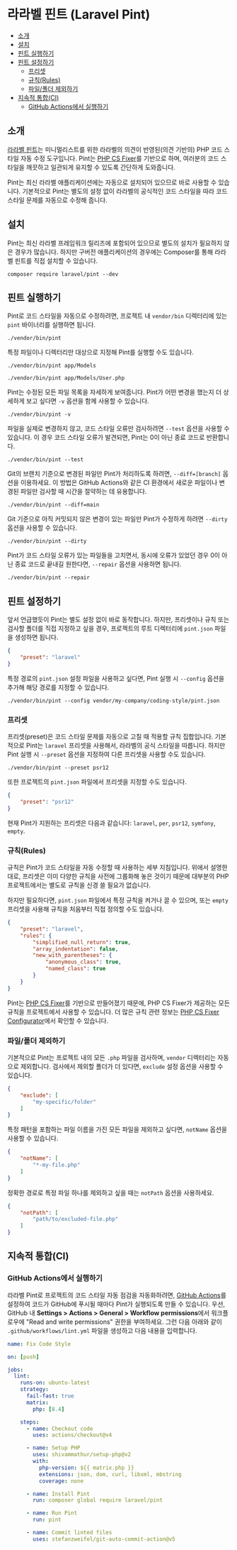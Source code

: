 # 라라벨 핀트 (Laravel Pint)

- [소개](#introduction)
- [설치](#installation)
- [핀트 실행하기](#running-pint)
- [핀트 설정하기](#configuring-pint)
    - [프리셋](#presets)
    - [규칙(Rules)](#rules)
    - [파일/폴더 제외하기](#excluding-files-or-folders)
- [지속적 통합(CI)](#continuous-integration)
    - [GitHub Actions에서 실행하기](#running-tests-on-github-actions)

<a name="introduction"></a>
## 소개

[라라벨 핀트](https://github.com/laravel/pint)는 미니멀리스트를 위한 라라벨의 의견이 반영된(의견 기반의) PHP 코드 스타일 자동 수정 도구입니다. Pint는 [PHP CS Fixer](https://github.com/FriendsOfPHP/PHP-CS-Fixer)를 기반으로 하며, 여러분의 코드 스타일을 깨끗하고 일관되게 유지할 수 있도록 간단하게 도와줍니다.

Pint는 최신 라라벨 애플리케이션에는 자동으로 설치되어 있으므로 바로 사용할 수 있습니다. 기본적으로 Pint는 별도의 설정 없이 라라벨의 공식적인 코드 스타일을 따라 코드 스타일 문제를 자동으로 수정해 줍니다.

<a name="installation"></a>
## 설치

Pint는 최신 라라벨 프레임워크 릴리즈에 포함되어 있으므로 별도의 설치가 필요하지 않은 경우가 많습니다. 하지만 구버전 애플리케이션의 경우에는 Composer를 통해 라라벨 핀트를 직접 설치할 수 있습니다.

```shell
composer require laravel/pint --dev
```

<a name="running-pint"></a>
## 핀트 실행하기

Pint로 코드 스타일을 자동으로 수정하려면, 프로젝트 내 `vendor/bin` 디렉터리에 있는 `pint` 바이너리를 실행하면 됩니다.

```shell
./vendor/bin/pint
```

특정 파일이나 디렉터리만 대상으로 지정해 Pint를 실행할 수도 있습니다.

```shell
./vendor/bin/pint app/Models

./vendor/bin/pint app/Models/User.php
```

Pint는 수정된 모든 파일 목록을 자세하게 보여줍니다. Pint가 어떤 변경을 했는지 더 상세하게 보고 싶다면 `-v` 옵션을 함께 사용할 수 있습니다.

```shell
./vendor/bin/pint -v
```

파일을 실제로 변경하지 않고, 코드 스타일 오류만 검사하려면 `--test` 옵션을 사용할 수 있습니다. 이 경우 코드 스타일 오류가 발견되면, Pint는 0이 아닌 종료 코드로 반환합니다.

```shell
./vendor/bin/pint --test
```

Git의 브랜치 기준으로 변경된 파일만 Pint가 처리하도록 하려면, `--diff=[branch]` 옵션을 이용하세요. 이 방법은 GitHub Actions와 같은 CI 환경에서 새로운 파일이나 변경된 파일만 검사할 때 시간을 절약하는 데 유용합니다.

```shell
./vendor/bin/pint --diff=main
```

Git 기준으로 아직 커밋되지 않은 변경이 있는 파일만 Pint가 수정하게 하려면 `--dirty` 옵션을 사용할 수 있습니다.

```shell
./vendor/bin/pint --dirty
```

Pint가 코드 스타일 오류가 있는 파일들을 고치면서, 동시에 오류가 있었던 경우 0이 아닌 종료 코드로 끝내길 원한다면, `--repair` 옵션을 사용하면 됩니다.

```shell
./vendor/bin/pint --repair
```

<a name="configuring-pint"></a>
## 핀트 설정하기

앞서 언급했듯이 Pint는 별도 설정 없이 바로 동작합니다. 하지만, 프리셋이나 규칙 또는 검사할 폴더를 직접 지정하고 싶을 경우, 프로젝트의 루트 디렉터리에 `pint.json` 파일을 생성하면 됩니다.

```json
{
    "preset": "laravel"
}
```

특정 경로의 `pint.json` 설정 파일을 사용하고 싶다면, Pint 실행 시 `--config` 옵션을 추가해 해당 경로를 지정할 수 있습니다.

```shell
./vendor/bin/pint --config vendor/my-company/coding-style/pint.json
```

<a name="presets"></a>
### 프리셋

프리셋(preset)은 코드 스타일 문제를 자동으로 고칠 때 적용할 규칙 집합입니다. 기본적으로 Pint는 `laravel` 프리셋을 사용해서, 라라벨의 공식 스타일을 따릅니다. 하지만 Pint 실행 시 `--preset` 옵션을 지정하여 다른 프리셋을 사용할 수도 있습니다.

```shell
./vendor/bin/pint --preset psr12
```

또한 프로젝트의 `pint.json` 파일에서 프리셋을 지정할 수도 있습니다.

```json
{
    "preset": "psr12"
}
```

현재 Pint가 지원하는 프리셋은 다음과 같습니다: `laravel`, `per`, `psr12`, `symfony`, `empty`.

<a name="rules"></a>
### 규칙(Rules)

규칙은 Pint가 코드 스타일을 자동 수정할 때 사용하는 세부 지침입니다. 위에서 설명한 대로, 프리셋은 이미 다양한 규칙을 사전에 그룹화해 놓은 것이기 때문에 대부분의 PHP 프로젝트에서는 별도로 규칙을 신경 쓸 필요가 없습니다.

하지만 필요하다면, `pint.json` 파일에서 특정 규칙을 켜거나 끌 수 있으며, 또는 `empty` 프리셋을 사용해 규칙을 처음부터 직접 정의할 수도 있습니다.

```json
{
    "preset": "laravel",
    "rules": {
        "simplified_null_return": true,
        "array_indentation": false,
        "new_with_parentheses": {
            "anonymous_class": true,
            "named_class": true
        }
    }
}
```

Pint는 [PHP CS Fixer](https://github.com/FriendsOfPHP/PHP-CS-Fixer)를 기반으로 만들어졌기 때문에, PHP CS Fixer가 제공하는 모든 규칙을 프로젝트에서 사용할 수 있습니다. 더 많은 규칙 관련 정보는 [PHP CS Fixer Configurator](https://mlocati.github.io/php-cs-fixer-configurator)에서 확인할 수 있습니다.

<a name="excluding-files-or-folders"></a>
### 파일/폴더 제외하기

기본적으로 Pint는 프로젝트 내의 모든 `.php` 파일을 검사하며, `vendor` 디렉터리는 자동으로 제외합니다. 검사에서 제외할 폴더가 더 있다면, `exclude` 설정 옵션을 사용할 수 있습니다.

```json
{
    "exclude": [
        "my-specific/folder"
    ]
}
```

특정 패턴을 포함하는 파일 이름을 가진 모든 파일을 제외하고 싶다면, `notName` 옵션을 사용할 수 있습니다.

```json
{
    "notName": [
        "*-my-file.php"
    ]
}
```

정확한 경로로 특정 파일 하나를 제외하고 싶을 때는 `notPath` 옵션을 사용하세요.

```json
{
    "notPath": [
        "path/to/excluded-file.php"
    ]
}
```

<a name="continuous-integration"></a>
## 지속적 통합(CI)

<a name="running-tests-on-github-actions"></a>
### GitHub Actions에서 실행하기

라라벨 Pint로 프로젝트의 코드 스타일 자동 점검을 자동화하려면, [GitHub Actions](https://github.com/features/actions)를 설정하여 코드가 GitHub에 푸시될 때마다 Pint가 실행되도록 만들 수 있습니다. 우선, GitHub 내 **Settings > Actions > General > Workflow permissions**에서 워크플로우에 "Read and write permissions" 권한을 부여하세요. 그런 다음 아래와 같이 `.github/workflows/lint.yml` 파일을 생성하고 다음 내용을 입력합니다.

```yaml
name: Fix Code Style

on: [push]

jobs:
  lint:
    runs-on: ubuntu-latest
    strategy:
      fail-fast: true
      matrix:
        php: [8.4]

    steps:
      - name: Checkout code
        uses: actions/checkout@v4

      - name: Setup PHP
        uses: shivammathur/setup-php@v2
        with:
          php-version: ${{ matrix.php }}
          extensions: json, dom, curl, libxml, mbstring
          coverage: none

      - name: Install Pint
        run: composer global require laravel/pint

      - name: Run Pint
        run: pint

      - name: Commit linted files
        uses: stefanzweifel/git-auto-commit-action@v5
```

